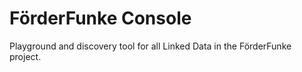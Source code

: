 # FörderFunke Console
Playground and discovery tool for all Linked Data in the FörderFunke project.
